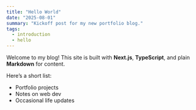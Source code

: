 ```yaml
---
title: "Hello World"
date: "2025-08-01"
summary: "Kickoff post for my new portfolio blog."
tags:
  - introduction
  - hello
---
```


Welcome to my blog! This site is built with **Next.js**, **TypeScript**, and plain **Markdown** for content.

Here’s a short list:

- Portfolio projects
- Notes on web dev
- Occasional life updates

